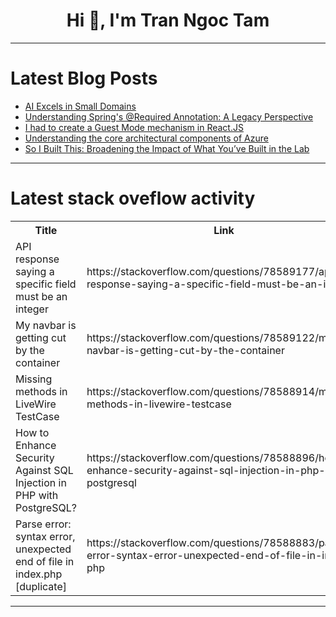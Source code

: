 <h1 align="center">Hi 👋, I'm Tran Ngoc Tam</h1>

---

# Latest Blog Posts 
<!-- BLOG-POST-LIST:START -->
- [AI Excels in Small Domains](https://dev.to/max_prehoda_9cb09ea7c8d07/ai-excels-in-small-domains-50gi)
- [Understanding Spring&#39;s @Required Annotation: A Legacy Perspective](https://dev.to/tiuwill/understanding-springs-required-annotation-a-legacy-perspective-5il)
- [I had to create a Guest Mode mechanism in React.JS](https://dev.to/pvinicius/i-had-to-create-a-guest-mode-mechanism-in-reactjs-5abf)
- [Understanding the core architectural components of Azure](https://dev.to/adah_okwara_3c43c95a89a2e/understanding-the-core-architectural-components-of-azure-26me)
- [So I Built This: Broadening the Impact of What You’ve Built in the Lab](https://dev.to/jasoncorso/so-i-built-this-broadening-the-impact-of-what-youve-built-in-the-lab-1pb3)
<!-- BLOG-POST-LIST:END -->

---

# Latest stack oveflow activity
<table>
  <tr><th>Title</th><th>Link</th></tr>
  <!-- STACKOVERFLOW:START --><tr><td>API response saying a specific field must be an integer</td><td>https://stackoverflow.com/questions/78589177/api-response-saying-a-specific-field-must-be-an-integer</td></tr><tr><td>My navbar is getting cut by the container</td><td>https://stackoverflow.com/questions/78589122/my-navbar-is-getting-cut-by-the-container</td></tr><tr><td>Missing methods in LiveWire TestCase</td><td>https://stackoverflow.com/questions/78588914/missing-methods-in-livewire-testcase</td></tr><tr><td>How to Enhance Security Against SQL Injection in PHP with PostgreSQL?</td><td>https://stackoverflow.com/questions/78588896/how-to-enhance-security-against-sql-injection-in-php-with-postgresql</td></tr><tr><td>Parse error: syntax error, unexpected end of file in index.php [duplicate]</td><td>https://stackoverflow.com/questions/78588883/parse-error-syntax-error-unexpected-end-of-file-in-index-php</td></tr><!-- STACKOVERFLOW:END -->
</table>

---


